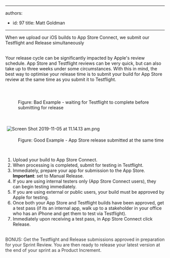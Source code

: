 

---
authors:
  - id: 97
    title: Matt Goldman
---




<span class='intro'> When we upload our iOS builds to App Store Connect, we submit our Testflight and Release simultaneously<br><br> </span>

<p>Your release cycle can be significantly impacted by Apple's review schedule. App Store and Testflight reviews can be very quick, but can also take up to three weeks under some circumstances. With this in mind, the best way to optimise your release time is to submit your build for App Store review at the same time as you submit it to Testflight.​<br></p><p><br></p><img src="/SiteAssets/ios-do-you-know-how-to-optimise-your-test-and-release-deployments/Screen%20Shot%202019-11-05%20at%2011.11.06%20am.png" alt="" style="margin&#58;5px;" /><br><dd class="ssw15-rteElement-FigureBad">​​Figure&#58; Bad Example - waiting for Testflight to complete before submitting for release<br></dd><p class="ssw15-rteElement-P">​​​​<br></p><p class="ssw15-rteElement-P"><img src="/SiteAssets/ios-do-you-know-how-to-optimise-your-test-and-release-deployments/Screen%20Shot%202019-11-05%20at%2011.14.13%20am.png" alt="Screen Shot 2019-11-05 at 11.14.13 am.png" style="margin&#58;5px;" /><br></p><dd class="ssw15-rteElement-FigureGood">​​Figure&#58; Good Example - App Store release submitted at the same time<br></dd><p class="ssw15-rteElement-P">​​<br></p><p class="ssw15-rteElement-P"></p><p class="ssw15-rteElement-P"></p><ol><li>Upload your build to App Store Connect.<br></li><li>When processing is completed, submit for testing in Testflight.<br></li><li>Immediately, prepare your app for submission to the App Store. <strong>Important</strong>&#58; set to Manual Release.<br></li><li>If you are using internal testers only (App Store Connect users), they can begin testing immediately.<br></li><li>If you are using external or public users, your build must be approved by Apple for testing.<br></li><li>Once both your App Store and Testflight builds have been approved, get a test pass (if its an internal app, walk up to a stakeholder in your office who has an iPhone and get them to test via Testflight).</li><li>Immediately upon receiving a test pass, in App Store Connect click Release.<br></li></ol><div><font color="#333333"><br></font></div><div><font color="#333333">BONUS&#58; Get the Testflight and Release submissions approved in preparation for your Sprint Review. You are then ready to release your latest version at the end of your sprint as a Product Increment.&#160;</font></div><p></p>


